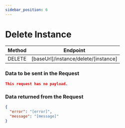 ```yaml
---
sidebar_position: 6
---
```


# Delete Instance

| Method | Endpoint                                 |
| ------ | ---------------------------------------- |
| DELETE | [baseUrl]/instance/delete/[instance] |

### Data to be sent in the Request

```json title=Payload
This request has no payload.
```

### Data returned from the Request

```json title=Result
{
  "error": "[error]",
  "message": "[message]"
}
```
